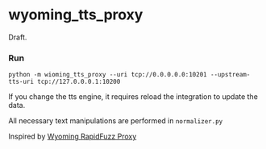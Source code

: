 # wyoming_tts_proxy
Draft.

### Run
`python -m wioming_tts_proxy --uri tcp://0.0.0.0.0:10201 --upstream-tts-uri tcp://127.0.0.0.1:10200
`

If you change the tts engine, it requires reload the integration to update the data.

All necessary text manipulations are performed in `normalizer.py`

Inspired by [Wyoming RapidFuzz Proxy](https://github.com/Cheerpipe/wyoming_rapidfuzz_proxy)
